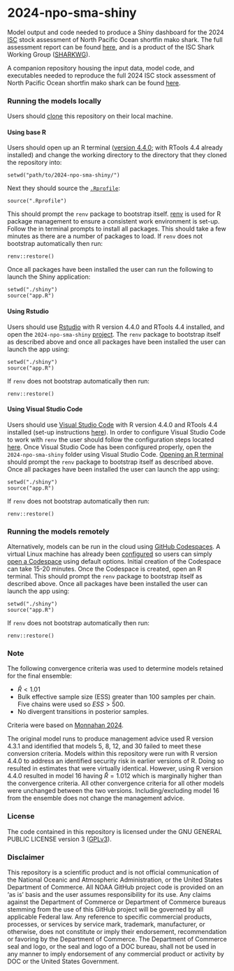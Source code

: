 # 2024-npo-sma-shiny

Model output and code needed to produce a Shiny dashboard for the 2024 [ISC](https://isc.fra.go.jp/index.html) stock assessment of North Pacific Ocean shortfin mako shark. The full assessment report can be found [here](https://meetings.wcpfc.int/node/22828), and is a product of the ISC Shark Working Group ([SHARKWG](https://isc.fra.go.jp/working_groups/shark.html)).

A companion repository housing the input data, model code, and executables needed to reproduce the full 2024 ISC stock assessment of North Pacific Ocean shortfin mako shark can be found [here](https://github.com/N-DucharmeBarth-NOAA/2024-npo-sma-taf).

### Running the models locally

Users should [clone](https://docs.github.com/en/repositories/creating-and-managing-repositories/cloning-a-repository) this repository on their local machine.

#### Using base R

Users should open up an R terminal ([version 4.4.0](https://cloud.r-project.org/); with RTools 4.4 already installed) and change the working directory to the directory that they cloned the repository into:
```
setwd("path/to/2024-npo-sma-shiny/")
```
Next they should source the [`.Rprofile`](https://github.com/N-DucharmeBarth-NOAA/2024-npo-sma-shiny/blob/main/.Rprofile):
```
source(".Rprofile")
```
This should prompt the `renv` package to bootstrap itself. [renv](https://rstudio.github.io/renv/index.html) is used for R package management to ensure a consistent work environment is set-up. Follow the in terminal prompts to 
install all packages. This should take a few minutes as there are a number of packages to load. If `renv` does not bootstrap automatically then run:
```
renv::restore()
```

Once all packages have been installed the user can run the following to launch the Shiny application:
```
setwd("./shiny")
source("app.R")
```

#### Using Rstudio

Users should use [Rstudio](https://posit.co/download/rstudio-desktop/) with R version 4.4.0 and RTools 4.4 installed, and open the `2024-npo-sma-shiny` [project](https://bookdown.org/ndphillips/YaRrr/projects-in-rstudio.html). The `renv` package to bootstrap itself as described above and once all packages have been installed the user can launch the app using:
```
setwd("./shiny")
source("app.R")
```
If `renv` does not bootstrap automatically then run:
```
renv::restore()
```

#### Using Visual Studio Code

Users should use [Visual Studio Code](https://code.visualstudio.com/download) with R version 4.4.0 and RTools 4.4 installed (set-up instructions [here](https://github.com/REditorSupport/vscode-R)). In order to configure Visual Studio Code to work with `renv` the user should follow the configuration steps located [here](https://github.com/REditorSupport/vscode-R/wiki/Working-with-renv-enabled-projects). Once Visual Studio Code has been configured properly, open the `2024-npo-sma-shiny` folder using Visual Studio Code. [Opening an R terminal](https://code.visualstudio.com/docs/languages/r#_running-r-code) should prompt the `renv` package to bootstrap itself as described above. Once all packages have been installed the user can launch the app using:
```
setwd("./shiny")
source("app.R")
```
If `renv` does not bootstrap automatically then run:
```
renv::restore()
```
### Running the models remotely

Alternatively, models can be run in the cloud using [GitHub Codespaces](https://github.com/features/codespaces). A virtual Linux machine has already been [configured](https://github.com/N-DucharmeBarth-NOAA/2024-npo-sma-shiny/blob/main/.devcontainer/devcontainer.json) so users can simply [open a Codespace](https://docs.github.com/en/codespaces/developing-in-a-codespace/creating-a-codespace-for-a-repository#creating-a-codespace-for-a-repository) using default options. Initial creation of the Codespace can take 15-20 minutes. Once the Codespace is created, open an R terminal. This should prompt the `renv` package to bootstrap itself as described above. Once all packages have been installed the user can launch the app using:
```
setwd("./shiny")
source("app.R")
```
If `renv` does not bootstrap automatically then run:
```
renv::restore()
```
### Note
The following convergence criteria was used to determine models retained for the final ensemble:
- $\hat{R} < 1.01$
- Bulk effective sample size (ESS) greater than 100 samples per chain. Five chains were used so $ESS > 500$.
- No divergent transitions in posterior samples.

Criteria were based on [Monnahan 2024](https://doi.org/10.1016/j.fishres.2024.107024).

The original model runs to produce management advice used R version 4.3.1 and identified that models 5, 8, 12, and 30 failed to meet these conversion criteria. Models within this repository were run with R version 4.4.0 to address an identified security risk in earlier versions of R. Doing so resulted in estimates that were virtually identical. However, using R version 4.4.0 resulted in model 16 having $\hat{R}=1.012$ which is marginally higher than the convergence criteria. All other convergence criteria for all other models were unchanged between the two versions. Including/excluding model 16 from the ensemble does not change the management advice.

### License

The code contained in this repository is licensed under the GNU GENERAL PUBLIC LICENSE version 3 ([GPLv3](https://www.gnu.org/licenses/gpl-3.0.html)).

### Disclaimer

This repository is a scientific product and is not official communication of the National Oceanic and Atmospheric Administration, or the United States Department of Commerce. All NOAA GitHub project code is provided on an ‘as is’ basis and the user assumes responsibility for its use. Any claims against the Department of Commerce or Department of Commerce bureaus stemming from the use of this GitHub project will be governed by all applicable Federal law. Any reference to specific commercial products, processes, or services by service mark, trademark, manufacturer, or otherwise, does not constitute or imply their endorsement, recommendation or favoring by the Department of Commerce. The Department of Commerce seal and logo, or the seal and logo of a DOC bureau, shall not be used in any manner to imply endorsement of any commercial product or activity by DOC or the United States Government.
